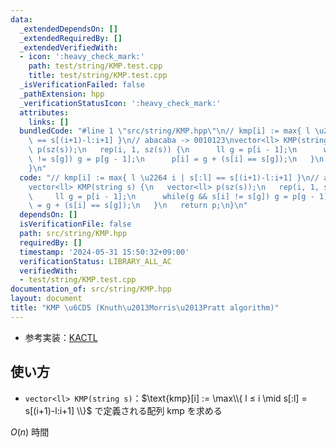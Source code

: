 ```yaml
---
data:
  _extendedDependsOn: []
  _extendedRequiredBy: []
  _extendedVerifiedWith:
  - icon: ':heavy_check_mark:'
    path: test/string/KMP.test.cpp
    title: test/string/KMP.test.cpp
  _isVerificationFailed: false
  _pathExtension: hpp
  _verificationStatusIcon: ':heavy_check_mark:'
  attributes:
    links: []
  bundledCode: "#line 1 \"src/string/KMP.hpp\"\n// kmp[i] := max{ l \u2264 i | s[:l]\
    \ == s[(i+1)-l:i+1] }\n// abacaba -> 0010123\nvector<ll> KMP(string s) {\n   vector<ll>\
    \ p(sz(s));\n   rep(i, 1, sz(s)) {\n      ll g = p[i - 1];\n      while(g && s[i]\
    \ != s[g]) g = p[g - 1];\n      p[i] = g + (s[i] == s[g]);\n   }\n   return p;\n\
    }\n"
  code: "// kmp[i] := max{ l \u2264 i | s[:l] == s[(i+1)-l:i+1] }\n// abacaba -> 0010123\n\
    vector<ll> KMP(string s) {\n   vector<ll> p(sz(s));\n   rep(i, 1, sz(s)) {\n \
    \     ll g = p[i - 1];\n      while(g && s[i] != s[g]) g = p[g - 1];\n      p[i]\
    \ = g + (s[i] == s[g]);\n   }\n   return p;\n}\n"
  dependsOn: []
  isVerificationFile: false
  path: src/string/KMP.hpp
  requiredBy: []
  timestamp: '2024-05-31 15:50:32+09:00'
  verificationStatus: LIBRARY_ALL_AC
  verifiedWith:
  - test/string/KMP.test.cpp
documentation_of: src/string/KMP.hpp
layout: document
title: "KMP \u6CD5 (Knuth\u2013Morris\u2013Pratt algorithm)"
---
```

- 参考実装：[KACTL](https://github.com/kth-competitive-programming/kactl/blob/c52bac765cdd9cda1def052c698ffa7bd3318d29/content/strings/KMP.h)

## 使い方

- `vector<ll> KMP(string s)`：$\text{kmp}[i] := \max\\{ l ≤ i \mid s[:l] = s[(i+1)-l:i+1] \\}$ で定義される配列 $\text{kmp}$ を求める

$O(n)$ 時間
